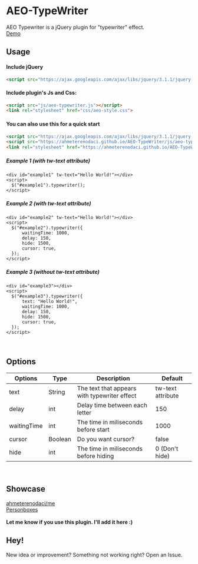 # AEO-TypeWriter
AEO Typewriter is a jQuery plugin for "typewriter" effect.
<br>
<a href="https://personboxes.com/">Demo</a>
</br>
## Usage

#### Include jQuery
```html
<script src="https://ajax.googleapis.com/ajax/libs/jquery/3.1.1/jquery.min.js"></script>
```

#### Include plugin's Js and Css:
```html
<script src="js/aeo-typewriter.js"></script>
<link rel="stylesheet" href="css/aeo-style.css">
```

#### You can also use this for a quick start
```html
<script src="https://ajax.googleapis.com/ajax/libs/jquery/3.1.1/jquery.min.js"></script>
<script src="https://ahmeterenodaci.github.io/AEO-TypeWriter/js/aeo-typewriter.js"></script>
<link rel="stylesheet" href="https://ahmeterenodaci.github.io/AEO-TypeWriter/css/aeo-style.css">
```


##### Example 1 (with tw-text attribute)
```html, js,javascript
<div id="example1" tw-text="Hello World!"></div>
<script>
  $("#example1").typewriter();
</script>
```

##### Example 2 (with tw-text attribute)
```html, js,javascript
<div id="example2" tw-text="Hello World!"></div>
<script>
  $("#example2").typewriter({
      waitingTime: 1000,
      delay: 150,
      hide: 1500,
      cursor: true,
  });
</script>
```

##### Example 3 (without tw-text attribute)
```html, js,javascript
<div id="example3"></div>
<script>
  $("#example3").typewriter({
      text: "Hello World!",
      waitingTime: 1000,
      delay: 150,
      hide: 1500,
      cursor: true,
  });
</script>
```
</br>

## Options
  | Options | Type | Description | Default |
  | --- | --- | --- | --- |
  | text | String | The text that appears with typewriter effect | tw-text attribute |
  | delay | int | Delay time between each letter | 150 |
  | waitingTime | int | The time in miliseconds before start | 1000 |
  | cursor | Boolean | Do you want cursor? | false |
  | hide | int | The time in miliseconds before hiding | 0 (Don't hide) |
  
</br>

## Showcase
<a href="https://ahmeterenodaci.github.io/">ahmeterenodaci/me</a>
</br>
<a href="https://personboxes.com/">Personboxes</a>
</br></br>
**Let me know if you use this plugin. I'll add it here :)**
</br>

## Hey!
 New idea or improvement? Something not working right? Open an Issue. 

